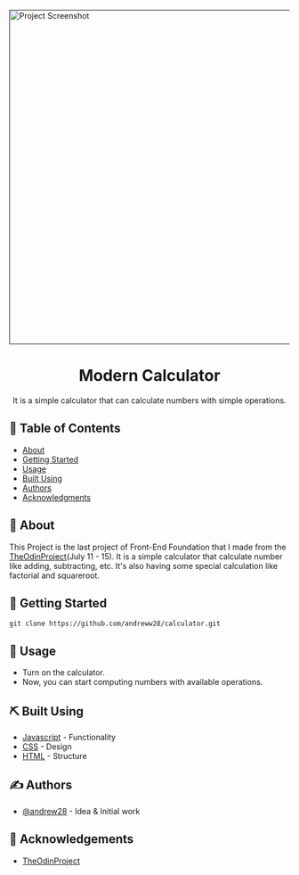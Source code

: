 <p align="left">
  <a href="" rel="noopener">
 <img width=1020 height=600px src="https://i.postimg.cc/C5149GDh/Screenshot-27.png" alt="Project Screenshot"></a>
</p>

<h1 align="center">Modern Calculator</h1>

<p align="center">It is a simple calculator that can calculate numbers with simple operations.
    <br> 
</p>

## 📝 Table of Contents
- [About](#about)
- [Getting Started](#getting_started)
- [Usage](#usage)
- [Built Using](#built_using)
- [Authors](#authors)
- [Acknowledgments](#acknowledgement)

## 🧐 About <a name = "about"></a>
This Project is the last project of Front-End Foundation that I made from the [TheOdinProject](https://www.theodinproject.com/paths/)(July 11 - 15). It is a simple calculator that calculate number like adding, subtracting, etc. It's also having some special calculation like factorial and squareroot.

## 🏁 Getting Started <a name = "getting_started"></a>
```
git clone https://github.com/andreww28/calculator.git
```

## 🎈 Usage <a name="usage"></a>
- Turn on the calculator.
- Now, you can start computing numbers with available operations.

## ⛏️ Built Using <a name = "built_using"></a>
- [Javascript](https://www.javascript.com/) - Functionality
- [CSS](https://css.com/) - Design
- [HTML](https://html.org/) - Structure

## ✍️ Authors <a name = "authors"></a>
- [@andrew28](https://github.com/andreww28) - Idea & Initial work

## 🎉 Acknowledgements <a name = "acknowledgement"></a>
- [TheOdinProject](https://www.theodinproject.com/paths/)
